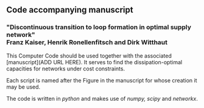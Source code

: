 <p align="center">
   <h2>
     Code accompanying manuscript 
  </h2>
 </p>
<p align="center">
   <h3> "Discontinuous transition to loop formation in optimal supply network"
     </br>
  Franz Kaiser, Henrik Ronellenfitsch and Dirk Witthaut
  </h3>
 </p>

This Computer Code should be used together with the associated [manuscript](ADD URL HERE). It serves to find the dissipation-optimal capacities for networks under cost constraints.

Each script is named after the Figure in the manuscript for whose creation it may be used.

The code is written in *python* and makes use of *numpy, scipy* and *networkx*.
